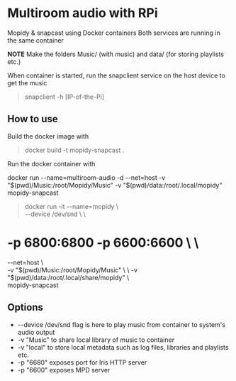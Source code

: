 # Multiroom audio with RPi

Mopidy & snapcast using Docker containers
Both services are running in the same container

**NOTE** Make the folders Music/ (with music) and data/ (for storing playlists etc.)

When container is started, run the snapclient service on the host device to get the music
> snapclient -h [IP-of-the-Pi]

## How to use

Build the docker image with
> docker build -t mopidy-snapcast .

Run the docker container with


docker run --name=multiroom-audio -d --net=host -v "$(pwd)/Music:/root/Mopidy/Music" -v "$(pwd)/data:/root/.local/mopidy" mopidy-snapcast


> docker run -it --name=mopidy \ \
  --device /dev/snd \ \
#  -p 6800:6800 -p 6600:6600 \ \
  --net=host \ \
  -v "$(pwd)/Music:/root/Mopidy/Music" \ \
  -v "$(pwd)/data:/root/.local/share/mopidy" \ \
  mopidy-snapcast

## Options

* --device /dev/snd flag is here to play music from container to system's audio output
* -v "Music" to share local library of music to container
* -v "local" to store local metadata such as log files, libraries and playlists etc.
* -p "6680" exposes port for Iris HTTP server
* -p "6600" exposes MPD server



